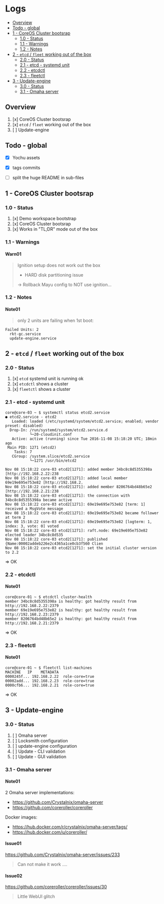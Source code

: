 # Logs

<!-- MarkdownTOC -->

- [Overview](#overview)
- [Todo - global](#todo---global)
- [1 - CoreOS Cluster bootsrap](#1---coreos-cluster-bootsrap)
  - [1.0 - Status](#10---status)
  - [1.1 - Warnings](#11---warnings)
  - [1.2 - Notes](#12---notes)
- [2 - `etcd` / `fleet` working out of the box](#2---etcd--fleet-working-out-of-the-box)
  - [2.0 - Status](#20---status)
  - [2.1 - etcd - systemd unit](#21---etcd---systemd-unit)
  - [2.2 - etcdctl](#22---etcdctl)
  - [2.3 - fleetctl](#23---fleetctl)
- [3 - Update-engine](#3---update-engine)
  - [3.0 - Status](#30---status)
  - [3.1 - Omaha server](#31---omaha-server)

<!-- /MarkdownTOC -->


## Overview

1. [x] CoreOS Cluster bootsrap
2. [x] `etcd` / `fleet` working out of the box
3. [ ] Update-engine




## Todo - global

- [x] Yochu assets
- [x] tags commits
- [ ] split the huge README in sub-files





## 1 - CoreOS Cluster bootsrap

### 1.0 - Status

1. [x] Demo workspace bootstrap
2. [x] CoreOS Cluster bootsrap
3. [x] Works in "TL;DR" mode out of the box


### 1.1 - Warnings

#### Warn01

> Ignition setup does not work out the box
> - HARD disk partitioning issue
>
> -> Rollback Mayu config to NOT use ignition...
>


### 1.2 - Notes

#### Note01

> only 2 units are failing when 1st boot:

```
Failed Units: 2
  rkt-gc.service
  update-engine.service
```





## 2 - `etcd` / `fleet` working out of the box

### 2.0 - Status

1. [x] `etcd` systemd unit is running ok
2. [x] `etcdctl` shows a cluster
3. [x] `fleetctl` shows a cluster


### 2.1 - etcd - systemd unit

```
core@core-03 ~ $ systemctl status etcd2.service
● etcd2.service - etcd2
   Loaded: loaded (/etc/systemd/system/etcd2.service; enabled; vendor preset: disabled)
  Drop-In: /run/systemd/system/etcd2.service.d
           └─20-cloudinit.conf
   Active: active (running) since Tue 2016-11-08 15:18:20 UTC; 18min ago
 Main PID: 1271 (etcd2)
    Tasks: 7
   CGroup: /system.slice/etcd2.service
           └─1271 /usr/bin/etcd2

Nov 08 15:18:22 core-03 etcd2[1271]: added member 34bc8c8d5355398a [http://192.168.2.22:238
Nov 08 15:18:22 core-03 etcd2[1271]: added local member 69e19e695e753e82 [http://192.168.2.
Nov 08 15:18:22 core-03 etcd2[1271]: added member 8206764bd48b65e2 [http://192.168.2.21:238
Nov 08 15:18:22 core-03 etcd2[1271]: the connection with 34bc8c8d5355398a became active
Nov 08 15:18:22 core-03 etcd2[1271]: 69e19e695e753e82 [term: 1] received a MsgVote message
Nov 08 15:18:22 core-03 etcd2[1271]: 69e19e695e753e82 became follower at term 2
Nov 08 15:18:22 core-03 etcd2[1271]: 69e19e695e753e82 [logterm: 1, index: 3, vote: 0] voted
Nov 08 15:18:22 core-03 etcd2[1271]: raft.node: 69e19e695e753e82 elected leader 34bc8c8d535
Nov 08 15:18:22 core-03 etcd2[1271]: published {Name:00002addeb226e2c4365a1ce0cb3f560 Clien
Nov 08 15:18:22 core-03 etcd2[1271]: set the initial cluster version to 2.2
```

=> OK


### 2.2 - etcdctl

#### Note01

```
core@core-01 ~ $ etcdctl cluster-health
member 34bc8c8d5355398a is healthy: got healthy result from http://192.168.2.22:2379
member 69e19e695e753e82 is healthy: got healthy result from http://192.168.2.23:2379
member 8206764bd48b65e2 is healthy: got healthy result from http://192.168.2.21:2379
```

=> OK


### 2.3 - fleetctl

#### Note01

```
core@core-01 ~ $ fleetctl list-machines
MACHINE   IP    METADATA
0000245f... 192.168.2.22  role-core=true
00002add... 192.168.2.23  role-core=true
0000cfb6... 192.168.2.21  role-core=true
```

=> OK





## 3 - Update-engine

### 3.0 - Status

1. [ ] Omaha server
2. [ ] Locksmith configuration
3. [ ] update-engine configuration
4. [ ] Update - CLI validation
5. [ ] Update - GUI validation


### 3.1 - Omaha server

#### Note01

2 Omaha server implementations:
- https://github.com/Crystalnix/omaha-server
- https://github.com/coreroller/coreroller

Docker images:
- https://hub.docker.com/r/crystalnix/omaha-server/tags/
- https://hub.docker.com/u/coreroller/


#### Issue01

https://github.com/Crystalnix/omaha-server/issues/233

>
> Can not make it work ....
>


#### Issue02

https://github.com/coreroller/coreroller/issues/30

>
> Little WebUI glitch
>








